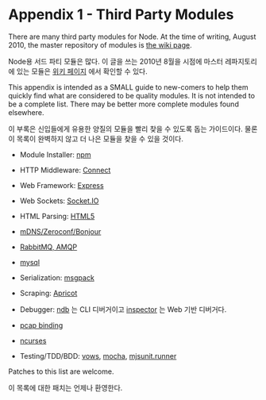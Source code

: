 # Appendix 1 - Third Party Modules

There are many third party modules for Node. At the time of writing, August
2010, the master repository of modules is
[the wiki page](https://github.com/joyent/node/wiki/modules).

Node용 서드 파티 모듈은 많다. 이 글을 쓰는 2010년 8월을 시점에 마스터 레파지토리에 있는 모듈은 [위키 페이지](https://github.com/joyent/node/wiki/modules) 에서 확인할 수 있다.

This appendix is intended as a SMALL guide to new-comers to help them
quickly find what are considered to be quality modules. It is not intended
to be a complete list.  There may be better more complete modules found
elsewhere.

이 부록은 신입들에게 유용한 양질의 모듈을 빨리 찾을 수 있도록 돕는 가이드이다. 물론 이 목록이 완벽하지 않고 더 나은 모듈을 찾을 수 있을 것이다.

- Module Installer: [npm](https://github.com/isaacs/npm)

- HTTP Middleware: [Connect](https://github.com/senchalabs/connect)

- Web Framework: [Express](https://github.com/visionmedia/express)

- Web Sockets: [Socket.IO](https://github.com/learnboost/socket.io)

- HTML Parsing: [HTML5](https://github.com/aredridel/html5)

- [mDNS/Zeroconf/Bonjour](https://github.com/agnat/node_mdns)

- [RabbitMQ, AMQP](https://github.com/postwait/node-amqp)

- [mysql](https://github.com/felixge/node-mysql)

- Serialization: [msgpack](https://github.com/pgriess/node-msgpack)

- Scraping: [Apricot](https://github.com/silentrob/Apricot)

- Debugger: [ndb](https://github.com/smtlaissezfaire/ndb) 는 CLI 디버거이고
  [inspector](https://github.com/dannycoates/node-inspector) 는 Web 기반 디버거다.

- [pcap binding](https://github.com/mranney/node_pcap)

- [ncurses](https://github.com/mscdex/node-ncurses)

- Testing/TDD/BDD: [vows](http://vowsjs.org/),
  [mocha](https://github.com/visionmedia/mocha),
  [mjsunit.runner](https://github.com/tmpvar/mjsunit.runner)

Patches to this list are welcome.

이 목록에 대한 패치는 언제나 환영한다.
